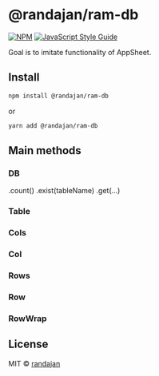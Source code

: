 # @randajan/ram-db

[![NPM](https://img.shields.io/npm/v/@randajan/ram-db.svg)](https://www.npmjs.com/package/@randajan/ram-db) [![JavaScript Style Guide](https://img.shields.io/badge/code_style-standard-brightgreen.svg)](https://standardjs.com)

Goal is to imitate functionality of AppSheet.

## Install

```bash
npm install @randajan/ram-db
```

or

```bash
yarn add @randajan/ram-db
```


## Main methods

### DB

.count()
.exist(tableName)
.get(...)

### Table

### Cols

### Col

### Rows

### Row

### RowWrap


## License

MIT © [randajan](https://github.com/randajan)
